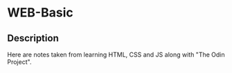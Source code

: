# WEB-Basic
## Description
Here are notes taken from learning HTML, CSS and JS along with "The Odin Project".
